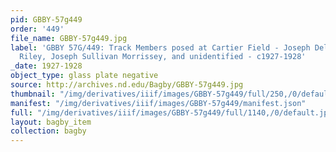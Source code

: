 ```yaml
---
pid: GBBY-57g449
order: '449'
file_name: GBBY-57g449.jpg
label: 'GBBY 57G/449: Track Members posed at Cartier Field - Joseph Dellamaria, Charles
  Riley, Joseph Sullivan Morrissey, and unidentified - c1927-1928'
_date: 1927-1928
object_type: glass plate negative
source: http://archives.nd.edu/Bagby/GBBY-57g449.jpg
thumbnail: "/img/derivatives/iiif/images/GBBY-57g449/full/250,/0/default.jpg"
manifest: "/img/derivatives/iiif/images/GBBY-57g449/manifest.json"
full: "/img/derivatives/iiif/images/GBBY-57g449/full/1140,/0/default.jpg"
layout: bagby_item
collection: bagby
---
```

